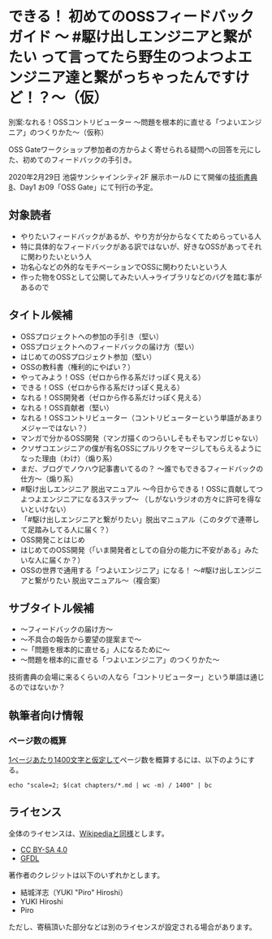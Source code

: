 # できる！ 初めてのOSSフィードバックガイド ～ #駆け出しエンジニアと繋がたい って言ってたら野生のつよつよエンジニア達と繋がっちゃったんですけど！？～（仮）

別案:なれる！OSSコントリビューター ～問題を根本的に直せる「つよいエンジニア」のつくりかた～（仮称）

OSS Gateワークショップ参加者の方からよく寄せられる疑問への回答を元にした、初めてのフィードバックの手引き。

2020年2月29日 池袋サンシャインシティ2F 展示ホールD にて開催の[技術書典8](https://techbookfest.org/event/tbf08)、Day1 お09「OSS Gate」にて刊行の予定。


## 対象読者

* やりたいフィードバックがあるが、やり方が分からなくてためらっている人
* 特に具体的なフィードバックがある訳ではないが、好きなOSSがあってそれに関わりたいという人
* 功名心などの外的なモチベーションでOSSに関わりたいという人
* 作った物をOSSとして公開してみたい人→ライブラリなどのバグを踏む事があるので

## タイトル候補

* OSSプロジェクトへの参加の手引き（堅い）
* OSSプロジェクトへのフィードバックの届け方（堅い）
* はじめてのOSSプロジェクト参加（堅い）
* OSSの教科書（権利的にやばい？）
* やってみよう！OSS（ゼロから作る系だけっぽく見える）
* できる！OSS（ゼロから作る系だけっぽく見える）
* なれる！OSS開発者（ゼロから作る系だけっぽく見える）
* なれる！OSS貢献者（堅い）
* なれる！OSSコントリビューター（コントリビューターという単語があまりメジャーではない？）
* マンガで分かるOSS開発（マンガ描くのつらいしそもそもマンガじゃない）
* クソザコエンジニアの僕が有名OSSにプルリクをマージしてもらえるようになった理由（わけ）（煽り系）
* まだ、ブログでノウハウ記事書いてるの？ ～誰でもできるフィードバックの仕方～（煽り系）
* #駆け出しエンジニア 脱出マニュアル ～今日からできる！OSSに貢献してつよつよエンジニアになる3ステップ～ （しがないラジオの方々に許可を得ないといけない）
* 「#駆け出しエンジニアと繋がりたい」脱出マニュアル（このタグで連帯して足踏みしてる人に届く？）
* OSS開発ことはじめ
* はじめてのOSS開発（「いま開発者としての自分の能力に不安がある」みたいな人に届くか？）
* OSSの世界で通用する「つよいエンジニア」になる！ ～#駆け出しエンジニアと繋がりたい 脱出マニュアル～（複合案）

## サブタイトル候補

* ～フィードバックの届け方～
* ～不具合の報告から要望の提案まで～
* ～「問題を根本的に直せる」人になるために～
* ～問題を根本的に直せる「つよいエンジニア」のつくりかた～

技術書典の会場に来るくらいの人なら「コントリビューター」という単語は通じるのではないか？


## 執筆者向け情報

### ページ数の概算

[1ページあたり1400文字と仮定して](https://qiita.com/ariaki/items/3cce5e0843275e737f82)ページ数を概算するには、以下のようにする。

`echo "scale=2; $(cat chapters/*.md | wc -m) / 1400" | bc`



## ライセンス

全体のライセンスは、[Wikipediaと同様](https://ja.wikipedia.org/wiki/Wikipedia:%E3%82%A6%E3%82%A3%E3%82%AD%E3%83%9A%E3%83%87%E3%82%A3%E3%82%A2%E3%82%92%E4%BA%8C%E6%AC%A1%E5%88%A9%E7%94%A8%E3%81%99%E3%82%8B)とします。

* [CC BY-SA 4.0](https://creativecommons.org/licenses/by-sa/4.0/deed.ja)
* [GFDL](https://www.gnu.org/licenses/fdl-1.3.html)

著作者のクレジットは以下のいずれかとします。

* 結城洋志（YUKI "Piro" Hiroshi）
* YUKI Hiroshi
* Piro

ただし、寄稿頂いた部分などは別のライセンスが設定される場合があります。
